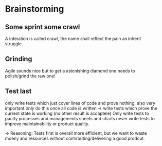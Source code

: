 # Brainstorming


## Some sprint some crawl
A interation is called crawl, the name shall reflect the pain an inherit struggle.

## Grinding 
Agile sounds nice but to get a astonishing diamond one needs to polish/grind the raw one!

## Test last
only write tests which just cover lines of code and prove nothing, also very important only
do this once all code is written -> write tests which prove the current state is working (no other result is accaptele)
Only write tests to pacify processes and managements sheets and charts never write tests
to improve maintainability or product quality.

 -> Reasoning: Tests first is overall more efficient, but we want to waste moeny and resources without
               contirbuting/delivering a good prodcut.
